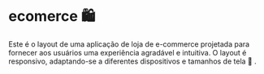 # ecomerce  🛍


Este é o layout de uma aplicação de loja de e-commerce projetada para fornecer aos usuários uma experiência agradável e intuitiva. O layout é responsivo, adaptando-se a diferentes dispositivos e tamanhos de tela  📲 .

